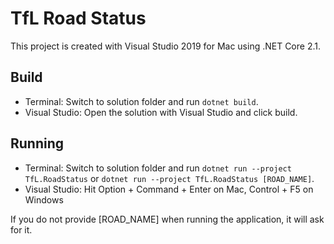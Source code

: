 # TfL Road Status

This project is created with Visual Studio 2019 for Mac using .NET Core 2.1.

## Build
* Terminal: Switch to solution folder and run `dotnet build`. 
* Visual Studio: Open the solution with Visual Studio and click build.

## Running
* Terminal: Switch to solution folder and run `dotnet run --project TfL.RoadStatus` or `dotnet run --project TfL.RoadStatus [ROAD_NAME]`.
* Visual Studio: Hit Option + Command + Enter on Mac, Control + F5 on Windows

If you do not provide [ROAD_NAME] when running the application, it will ask for it.
